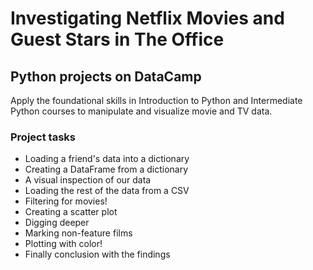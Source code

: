 # Investigating Netflix Movies and Guest Stars in The Office
## Python projects on DataCamp

Apply the foundational skills in Introduction to Python and Intermediate Python courses to manipulate and visualize movie and TV data.

### Project tasks
- Loading a friend's data into a dictionary
- Creating a DataFrame from a dictionary
- A visual inspection of our data
- Loading the rest of the data from a CSV
- Filtering for movies!
- Creating a scatter plot
- Digging deeper
- Marking non-feature films
- Plotting with color!
- Finally conclusion with the findings 
